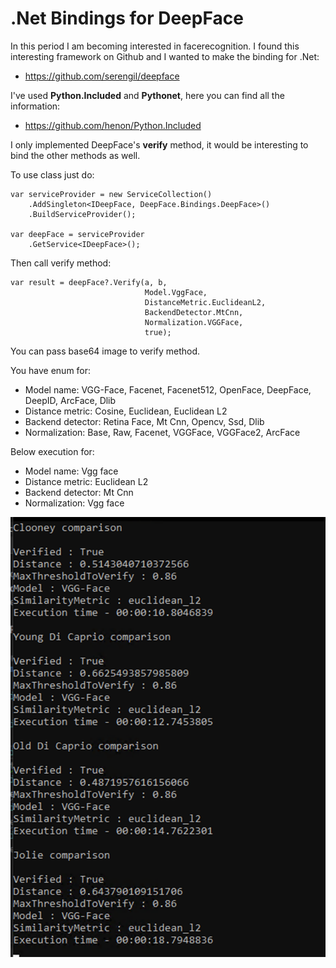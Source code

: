 # .Net Bindings for DeepFace

In this period I am becoming interested in facerecognition.
I found this interesting framework on Github and I wanted to make the binding for .Net:

 - https://github.com/serengil/deepface

I've used **Python.Included** and **Pythonet**, here you can find all the information:

 - https://github.com/henon/Python.Included

I only implemented DeepFace's **verify** method, it would be interesting to bind the other methods as well.

To use class just do:

    var serviceProvider = new ServiceCollection()
        .AddSingleton<IDeepFace, DeepFace.Bindings.DeepFace>()
        .BuildServiceProvider();
    
    var deepFace = serviceProvider
        .GetService<IDeepFace>();

Then call verify method:

    var result = deepFace?.Verify(a, b, 
                                  Model.VggFace, 
                                  DistanceMetric.EuclideanL2, 
                                  BackendDetector.MtCnn, 
                                  Normalization.VGGFace,
                                  true);

You can pass base64 image to verify method.

You have enum for:
- Model name: VGG-Face, Facenet, Facenet512, OpenFace, DeepFace, DeepID, ArcFace, Dlib
- Distance metric: Cosine, Euclidean, Euclidean L2
- Backend detector: Retina Face, Mt Cnn, Opencv, Ssd, Dlib
- Normalization: Base, Raw, Facenet, VGGFace, VGGFace2, ArcFace

Below execution for:
- Model name: Vgg face
- Distance metric: Euclidean L2
- Backend detector: Mt Cnn
- Normalization: Vgg face


![enter image description here](https://raw.githubusercontent.com/mapo80/deepface-dotnet/main/DeepFace-Execution.png)
